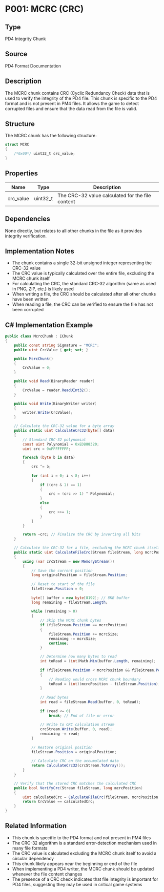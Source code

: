 # P001: MCRC (CRC)

## Type
PD4 Integrity Chunk

## Source
PD4 Format Documentation

## Description
The MCRC chunk contains CRC (Cyclic Redundancy Check) data that is used to verify the integrity of the PD4 file. This chunk is specific to the PD4 format and is not present in PM4 files. It allows the game to detect corrupted files and ensure that the data read from the file is valid.

## Structure
The MCRC chunk has the following structure:

```csharp
struct MCRC
{
    /*0x00*/ uint32_t crc_value;
}
```

## Properties
| Name | Type | Description |
|------|------|-------------|
| crc_value | uint32_t | The CRC-32 value calculated for the file content |

## Dependencies
None directly, but relates to all other chunks in the file as it provides integrity verification.

## Implementation Notes
- The chunk contains a single 32-bit unsigned integer representing the CRC-32 value
- The CRC value is typically calculated over the entire file, excluding the MCRC chunk itself
- For calculating the CRC, the standard CRC-32 algorithm (same as used in PNG, ZIP, etc.) is likely used
- When writing a file, the CRC should be calculated after all other chunks have been written
- When reading a file, the CRC can be verified to ensure the file has not been corrupted

## C# Implementation Example

```csharp
public class McrcChunk : IChunk
{
    public const string Signature = "MCRC";
    public uint CrcValue { get; set; }

    public McrcChunk()
    {
        CrcValue = 0;
    }

    public void Read(BinaryReader reader)
    {
        CrcValue = reader.ReadUInt32();
    }

    public void Write(BinaryWriter writer)
    {
        writer.Write(CrcValue);
    }

    // Calculate the CRC-32 value for a byte array
    public static uint CalculateCrc32(byte[] data)
    {
        // Standard CRC-32 polynomial
        const uint Polynomial = 0xEDB88320;
        uint crc = 0xFFFFFFFF;

        foreach (byte b in data)
        {
            crc ^= b;
            
            for (int i = 0; i < 8; i++)
            {
                if ((crc & 1) == 1)
                {
                    crc = (crc >> 1) ^ Polynomial;
                }
                else
                {
                    crc >>= 1;
                }
            }
        }

        return ~crc; // Finalize the CRC by inverting all bits
    }

    // Calculate the CRC-32 for a file, excluding the MCRC chunk itself
    public static uint CalculateFileCrc(Stream fileStream, long mcrcPosition, long mcrcSize)
    {
        using (var crcStream = new MemoryStream())
        {
            // Save the current position
            long originalPosition = fileStream.Position;
            
            // Reset to start of the file
            fileStream.Position = 0;
            
            byte[] buffer = new byte[8192]; // 8KB buffer
            long remaining = fileStream.Length;
            
            while (remaining > 0)
            {
                // Skip the MCRC chunk bytes
                if (fileStream.Position == mcrcPosition)
                {
                    fileStream.Position += mcrcSize;
                    remaining -= mcrcSize;
                    continue;
                }

                // Determine how many bytes to read
                int toRead = (int)Math.Min(buffer.Length, remaining);
                
                if (fileStream.Position < mcrcPosition && fileStream.Position + toRead > mcrcPosition)
                {
                    // Reading would cross MCRC chunk boundary
                    toRead = (int)(mcrcPosition - fileStream.Position);
                }
                
                // Read bytes
                int read = fileStream.Read(buffer, 0, toRead);
                
                if (read <= 0)
                    break; // End of file or error
                    
                // Write to CRC calculation stream
                crcStream.Write(buffer, 0, read);
                remaining -= read;
            }
            
            // Restore original position
            fileStream.Position = originalPosition;
            
            // Calculate CRC on the accumulated data
            return CalculateCrc32(crcStream.ToArray());
        }
    }

    // Verify that the stored CRC matches the calculated CRC
    public bool VerifyCrc(Stream fileStream, long mcrcPosition)
    {
        uint calculatedCrc = CalculateFileCrc(fileStream, mcrcPosition, 8); // 8 bytes: 4 for 'MCRC' + 4 for size
        return CrcValue == calculatedCrc;
    }
}
```

## Related Information
- This chunk is specific to the PD4 format and not present in PM4 files
- The CRC-32 algorithm is a standard error-detection mechanism used in many file formats
- The CRC value is calculated excluding the MCRC chunk itself to avoid a circular dependency
- This chunk likely appears near the beginning or end of the file
- When implementing a PD4 writer, the MCRC chunk should be updated whenever the file content changes
- The presence of a CRC check indicates that file integrity is important for PD4 files, suggesting they may be used in critical game systems 